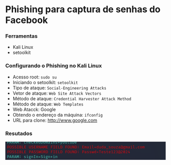 # Phishing para captura de senhas do Facebook

### Ferramentas

- Kali Linux
- setoolkit

### Configurando o Phishing no Kali Linux

- Acesso root: ``` sudo su ```
- Iniciando o setoolkit: ``` setoolkit ```
- Tipo de ataque: ``` Social-Engineering Attacks ```
- Vetor de ataque: ``` Web Site Attack Vectors ```
- Método de ataque: ```Credential Harvester Attack Method ```
- Método de ataque: ``` Web Templates ```
- Web Atacck: Google
- Obtendo o endereço da máquina: ``` ifconfig ```
- URL para clone: http://www.google.com   

### Resutados

![Alt text](./passwd.png "Phishing")